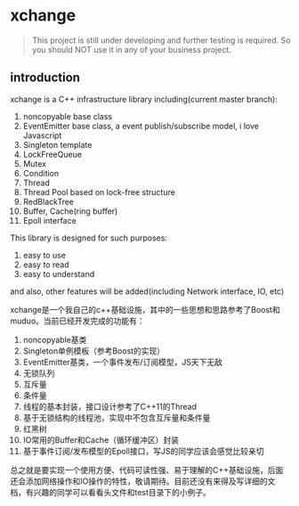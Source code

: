 # xchange

> This project is still under developing and further testing is required. So you should NOT use it in any of your business project.

## introduction

xchange is a C++ infrastructure library including(current master branch):

1. noncopyable base class
2. EventEmitter base class, a event publish/subscribe model, i love Javascript
3. Singleton template
4. LockFreeQueue
5. Mutex
6. Condition
7. Thread
8. Thread Pool based on lock-free structure
9. RedBlackTree
10. Buffer, Cache(ring buffer)
11. Epoll interface

This library is designed for such purposes:

1. easy to use
2. easy to read
3. easy to understand

and also, other features will be added(including Network interface, IO, etc)

xchange是一个我自己的c++基础设施，其中的一些思想和思路参考了Boost和muduo。当前已经开发完成的功能有：

1. noncopyable基类
2. Singleton单例模板（参考Boost的实现）
3. EventEmitter基类，一个事件发布/订阅模型，JS天下无敌
4. 无锁队列
5. 互斥量
6. 条件量
7. 线程的基本封装，接口设计参考了C++11的Thread
8. 基于无锁结构的线程池，实现中不包含互斥量和条件量
9. 红黑树
10. IO常用的Buffer和Cache（循环缓冲区）封装
11. 基于事件订阅/发布模型的Epoll接口，写JS的同学应该会感觉比较亲切

总之就是要实现一个使用方便、代码可读性强、易于理解的C++基础设施，后面还会添加网络操作和IO操作的特性，敬请期待。目前还没有来得及写详细的文档，有兴趣的同学可以看看头文件和test目录下的小例子。
